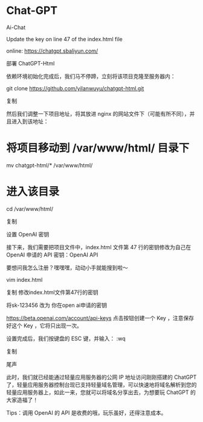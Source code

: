 # Chat-GPT
Ai-Chat

Update the key on line 47 of the index.html file

online: https://chatgpt.sbaliyun.com/

部署 ChatGPT-Html

依赖环境初始化完成后，我们马不停蹄，立刻将该项目克隆至服务器内：

git clone https://github.com/yilanwuyu/chatgpt-html.git

复制

然后我们调整一下项目地址，将其放进 nginx 的网站文件下（可能有所不同），并且进入到该地址：

# 将项目移动到 /var/www/html/ 目录下

mv chatgpt-html/* /var/www/html/

# 进入该目录

cd /var/www/html/

复制

设置 OpenAI 密钥

接下来，我们需要把项目文件中，index.html 文件第 47 行的密钥修改为自己在 OpenAI 申请的 API 密钥：OpenAI API

要想问我怎么注册？嘿嘿嘿，动动小手就能搜到啦～

vim index.html

复制
修改index.html文件第47行的密钥 

将sk-123456 改为 你在open ai申请的密钥 

https://beta.openai.com/account/api-keys
点击按钮创建一个 Key ，注意保存好这个 Key ，它将只出现一次。

设置完成后，我们按键盘的 ESC 键，并输入：
:wq

复制

尾声

此时，我们就已经能通过轻量应用服务器的公网 IP 地址访问刚刚搭建的 ChatGPT 了，轻量应用服务器控制台现已支持轻量域名管理，可以快速地将域名解析到您的轻量应用服务器上，如此一来，您就可以将域名分享出去，为想要玩 ChatGPT 的大家造福了！

Tips：调用 OpenAI 的 API 是收费的哦，玩乐虽好，还得注意成本。
